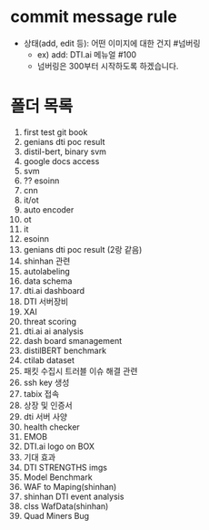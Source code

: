 # commit message rule
- 상태(add, edit 등): 어떤 이미지에 대한 건지 #넘버링
  - ex) add: DTI.ai 메뉴얼 #100
  - 넘버링은 300부터 시작하도록 하겠습니다. 
  
# 폴더 목록
1. first test git book
2. genians dti poc result
3. distil-bert, binary svm
4. google docs access
5. svm
6. ?? esoinn
7. cnn
8. it/ot
9. auto encoder
10. ot
11. it
12. esoinn
13. genians dti poc result (2랑 같음)
14. shinhan 관련
15. autolabeling
16. data schema
17. dti.ai dashboard
18. DTI 서버장비
19. XAI
20. threat scoring
21. dti.ai ai analysis
22. dash board smanagement
23. distilBERT benchmark
24. ctilab dataset
25. 패킷 수집시 트러블 이슈 해결 관련
26. ssh key 생성
27. tabix 접속
28. 상장 및 인증서
29. dti 서버 사양
30. health checker
31. EMOB
32. DTI.ai logo on BOX
33. 기대 효과
34. DTI STRENGTHS imgs
35. Model Benchmark
36. WAF to Maping(shinhan)
37. shinhan DTI event analysis
38. clss WafData(shinhan)
39. Quad Miners Bug